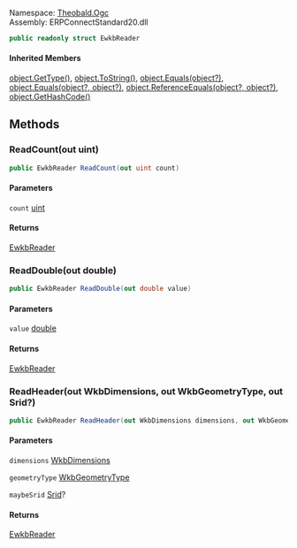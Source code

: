 
Namespace: [Theobald.Ogc](index.md)  
Assembly: ERPConnectStandard20.dll  

```csharp
public readonly struct EwkbReader
```

#### Inherited Members

[object.GetType\(\)](https://learn.microsoft.com/dotnet/api/system.object.gettype), 
[object.ToString\(\)](https://learn.microsoft.com/dotnet/api/system.object.tostring), 
[object.Equals\(object?\)](https://learn.microsoft.com/dotnet/api/system.object.equals\#system\-object\-equals\(system\-object\)), 
[object.Equals\(object?, object?\)](https://learn.microsoft.com/dotnet/api/system.object.equals\#system\-object\-equals\(system\-object\-system\-object\)), 
[object.ReferenceEquals\(object?, object?\)](https://learn.microsoft.com/dotnet/api/system.object.referenceequals), 
[object.GetHashCode\(\)](https://learn.microsoft.com/dotnet/api/system.object.gethashcode)

## Methods

### <a id="Theobald_Ogc_EwkbReader_ReadCount_System_UInt32__"></a> ReadCount\(out uint\)

```csharp
public EwkbReader ReadCount(out uint count)
```

#### Parameters

`count` [uint](https://learn.microsoft.com/dotnet/api/system.uint32)

#### Returns

 [EwkbReader](Theobald.Ogc.EwkbReader.md)

### <a id="Theobald_Ogc_EwkbReader_ReadDouble_System_Double__"></a> ReadDouble\(out double\)

```csharp
public EwkbReader ReadDouble(out double value)
```

#### Parameters

`value` [double](https://learn.microsoft.com/dotnet/api/system.double)

#### Returns

 [EwkbReader](Theobald.Ogc.EwkbReader.md)

### <a id="Theobald_Ogc_EwkbReader_ReadHeader_Theobald_Ogc_WkbDimensions__Theobald_Ogc_WkbGeometryType__System_Nullable_Theobald_Ogc_Srid___"></a> ReadHeader\(out WkbDimensions, out WkbGeometryType, out Srid?\)

```csharp
public EwkbReader ReadHeader(out WkbDimensions dimensions, out WkbGeometryType geometryType, out Srid? maybeSrid)
```

#### Parameters

`dimensions` [WkbDimensions](Theobald.Ogc.WkbDimensions.md)

`geometryType` [WkbGeometryType](Theobald.Ogc.WkbGeometryType.md)

`maybeSrid` [Srid](Theobald.Ogc.Srid.md)?

#### Returns

 [EwkbReader](Theobald.Ogc.EwkbReader.md)

